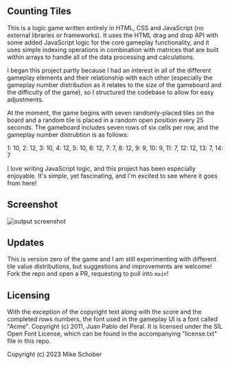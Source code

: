 
## Counting Tiles

This is a logic game written entirely in HTML, CSS and JavaScript (no external libraries or frameworks). It uses the HTML drag and drop API with some added JavaScript logic for the core gameplay functionality, and it uses simple indexing operations in combination with matrices that are built within arrays to handle all of the data processing and calculations.

I began this project partly because I had an interest in all of the different gameplay elements and their relationship with each other (especially the gameplay number distribution as it relates to the size of the gameboard and the difficulty of the game), so I structured the codebase to allow for easy adjustments.

At the moment, the game begins with seven randomly-placed tiles on the board and a random tile is placed in a random open position every 25 seconds. The gameboard includes seven rows of six cells per row, and the gameplay number distrubtion is as follows:

1: 10, 2: 12, 3: 10, 4: 12, 5: 10, 6: 12, 7: 7, 8: 12, 9: 9, 10: 9, 11: 7, 12: 12, 13: 7, 14: 7

I love writing JavaScript logic, and this project has been especially enjoyable. It's simple, yet fascinating, and I'm excited to see where it goes from here!

## Screenshot
![output screenshot](https://github.com/Runningman47/counting-tiles/blob/randomTile/images/s2.png)

## Updates
This is version zero of the game and I am still experimenting with different tile value distributions, but suggestions and improvements are welcome! Fork the repo and open a PR, requesting to pull into `main`!

## Licensing
With the exception of the copyright text along with the score and the completed rows numbers, the font used in the gameplay UI is a font called "Acme". Copyright (c) 2011, Juan Pablo del Peral. It is licensed under the SIL Open Font License, which can be found in the accompanying "license.txt" file in this repo. 

Copyright (c) 2023 Mike Schober

